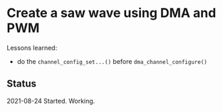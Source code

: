 # Create a saw wave using DMA and PWM

Lessons learned:
* do the `channel_config_set...()` before `dma_channel_configure()`


## Status

2021-08-24	Started. Working.
